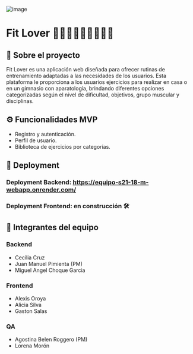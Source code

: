 ![image](https://github.com/user-attachments/assets/993e7ac2-d9ed-4d84-95a1-6e062dc40e25)

# Fit Lover 🏃‍➡️🏃🏻‍➡️🏃🏽‍♀️‍➡️
## 📌 Sobre el proyecto
Fit Lover es una aplicación web diseñada para ofrecer rutinas de entrenamiento adaptadas a las necesidades de los usuarios. Esta plataforma le proporciona a los usuarios ejercicios para realizar en casa o en un gimnasio con aparatología, brindando diferentes opciones categorizadas según el nivel de dificultad, objetivos, grupo muscular y disciplinas. 

## ⚙️ Funcionalidades MVP 
- Registro y autenticación.
- Perfil de usuario.
- Biblioteca de ejercicios por categorías.

## 🔗 Deployment
### Deployment Backend: https://equipo-s21-18-m-webapp.onrender.com/
### Deployment Frontend: en construcción 🛠️

## 👥 Integrantes del equipo

### Backend
- Cecilia Cruz
- Juan Manuel Pimienta (PM)
- Miguel Angel Choque Garcia

### Frontend
- Alexis Oroya
- Alicia Silva 
- Gaston Salas

### QA
- Agostina Belen Roggero (PM)
- Lorena Morón

